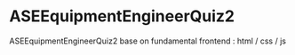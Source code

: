 # ASEEquipmentEngineerQuiz2
ASEEquipmentEngineerQuiz2 base on fundamental frontend : html / css / js 
